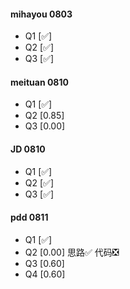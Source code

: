 
 
#### mihayou 0803
- Q1 [✅]
- Q2 [✅]
- Q3 [✅]


#### meituan 0810
- Q1 [✅]
- Q2 [0.85]
- Q3 [0.00]


#### JD 0810
- Q1 [✅]
- Q2 [✅]
- Q3 [✅]

#### pdd 0811
- Q1 [✅]
- Q2 [0.00] 思路✅ 代码❎
- Q3 [0.60]
- Q4 [0.60]


